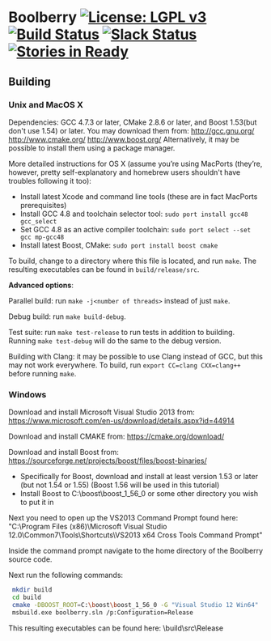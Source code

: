 Boolberry [![License: LGPL v3](https://img.shields.io/badge/License-LGPL%20v3-blue.svg)](http://www.gnu.org/licenses/lgpl-3.0) [![Build Status](https://travis-ci.org/BlockchainDevelopmentCompany/boolberry.svg?branch=master)](https://travis-ci.org/BlockchainDevelopmentCompany/boolberry) [![Slack Status](https://boolberry.herokuapp.com/badge.svg)](https://boolberry.herokuapp.com/)  [![Stories in Ready](https://badge.waffle.io/BlockchainDevelopmentCompany/boolberry.png?label=ready&title=Ready)](http://waffle.io/BlockchainDevelopmentCompany/boolberry)
=========

Building
--------

### Unix and MacOS X

Dependencies: GCC 4.7.3 or later, CMake 2.8.6 or later, and Boost 1.53(but don't use 1.54) or later. You may download them from:
http://gcc.gnu.org/
http://www.cmake.org/
http://www.boost.org/
Alternatively, it may be possible to install them using a package manager.

More detailed instructions for OS X (assume you’re using MacPorts (they’re, however, pretty self-explanatory and homebrew users shouldn't have troubles following it too):

* Install latest Xcode and command line tools (these are in fact MacPorts prerequisites)
* Install GCC 4.8 and toolchain selector tool: `sudo port install gcc48 gcc_select`
* Set GCC 4.8 as an active compiler toolchain: `sudo port select --set gcc mp-gcc48`
* Install latest Boost, CMake: `sudo port install boost cmake`

To build, change to a directory where this file is located, and run `make`. The resulting executables can be found in `build/release/src`.

**Advanced options**:

Parallel build: run `make -j<number of threads>` instead of just `make`.

Debug build: run `make build-debug`.

Test suite: run `make test-release` to run tests in addition to building. Running `make test-debug` will do the same to the debug version.

Building with Clang: it may be possible to use Clang instead of GCC, but this may not work everywhere. To build, run `export CC=clang CXX=clang++` before running `make`.

### Windows

Download and install Microsoft Visual Studio 2013 from: https://www.microsoft.com/en-us/download/details.aspx?id=44914

Download and install CMAKE from: https://cmake.org/download/ 

Download and install Boost from: https://sourceforge.net/projects/boost/files/boost-binaries/
 - Specifically for Boost, download and install at least version 1.53 or later (but not 1.54 or 1.55) (Boost 1.56 will be used in this    tutorial)
 - Install Boost to C:\boost\boost_1_56_0 or some other directory you wish to put it in

Next you need to open up the VS2013 Command Prompt found here: "C:\Program Files (x86)\Microsoft Visual Studio 12.0\Common7\Tools\Shortcuts\VS2013 x64 Cross Tools Command Prompt"

Inside the command prompt navigate to the home directory of the Boolberry source code.

Next run the following commands:
```bash
 mkdir build
 cd build
 cmake -DBOOST_ROOT=C:\boost\boost_1_56_0 -G "Visual Studio 12 Win64" ..
 msbuild.exe boolberry.sln /p:Configuration=Release
```
This resulting executables can be found here: \build\src\Release
